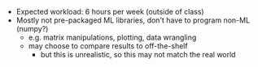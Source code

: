 - Expected workload: 6 hours per week (outside of class)
- Mostly not pre-packaged ML libraries, don't have to program non-ML (numpy?)
    - e.g. matrix manipulations, plotting, data wrangling
    - may choose to compare results to off-the-shelf
        - but this is unrealistic, so this may not match the real world

